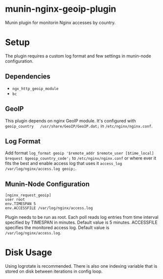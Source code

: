 munin-nginx-geoip-plugin
========================

Munin plugin for monitorin Nginx accesses by country.

# Setup

The plugin requires a custom log format and few settings in munin-node configuration.

## Dependencies

- `ngx_http_geoip_module`
- `bc`

## GeoIP

This plugin depends on nginx GeoIP module. It's configured with `geoip_country   /usr/share/GeoIP/GeoIP.dat;` in `/etc/nginx/nginx.conf`.

## Log Format

Add format `log_format geoip '$remote_addr $remote_user [$time_local] $request $geoip_country_code';` to `/etc/nginx/nginx.conf` or where ever it fits the best and enable access log that uses it `access_log /var/log/nginx/access.log geoip;`.

## Munin-Node Configuration

```
[nginx_request_geoip]
user root
env.TIMESPAN 5
env.ACCESSFILE /var/log/nginx/access.log
```

Plugin needs to be run as root. Each poll reads log entries from time interval specified by TIMESPAN in minutes. Default value is 5 minutes. ACCESSFILE specifies the monitored access log. Default value is `/var/log/nginx/access.log`.

# Disk Usage

Using logrotate is recommended. There is also one indexing variable that is stored on disk between iterations in config loop.
